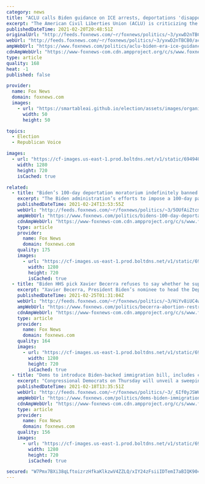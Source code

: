 ```yaml
---
category: news
title: "ACLU calls Biden guidance on ICE arrests, deportations 'disappointing step backward'"
excerpt: "The American Civil Liberties Union (ACLU) is criticizing the Biden administration’s new guidance for arrests and deportations under Immigration and Customs Enforcement (ICE) -- calling it a “disappointing step backward” and telling the new administration it expects “better.”"
publishedDateTime: 2021-02-20T20:48:51Z
originalUrl: "http://feeds.foxnews.com/~r/foxnews/politics/~3/yxwD2nTBCB0/aclu-biden-era-ice-guidance-arrests"
webUrl: "http://feeds.foxnews.com/~r/foxnews/politics/~3/yxwD2nTBCB0/aclu-biden-era-ice-guidance-arrests"
ampWebUrl: "https://www.foxnews.com/politics/aclu-biden-era-ice-guidance-arrests.amp"
cdnAmpWebUrl: "https://www-foxnews-com.cdn.ampproject.org/c/s/www.foxnews.com/politics/aclu-biden-era-ice-guidance-arrests.amp"
type: article
quality: 168
heat: -1
published: false

provider:
  name: Fox News
  domain: foxnews.com
  images:
    - url: "https://smartableai.github.io/election/assets/images/organizations/foxnews.com-50x50.jpg"
      width: 50
      height: 50

topics:
  - Election
  - Republican Voice

images:
  - url: "https://cf-images.us-east-1.prod.boltdns.net/v1/static/694940094001/1afb723c-6431-4ce5-bea8-c93398d5b403/6ac0fdd4-ffcc-4654-840f-4ac9bc82d527/1280x720/match/image.jpg"
    width: 1280
    height: 720
    isCached: true

related:
  - title: "Biden’s 100-day deportation moratorium indefinitely banned by judge"
    excerpt: "The Biden administration’s efforts to impose a 100-day pause on deportations were dealt another blow on Tuesday when a district judge extended a ban on its imposition in response to a lawsuit from Texas."
    publishedDateTime: 2021-02-24T13:53:55Z
    webUrl: "http://feeds.foxnews.com/~r/foxnews/politics/~3/5OUfAiZtcmg/bidens-100-day-deportation-moratorium-judge"
    ampWebUrl: "https://www.foxnews.com/politics/bidens-100-day-deportation-moratorium-judge.amp"
    cdnAmpWebUrl: "https://www-foxnews-com.cdn.ampproject.org/c/s/www.foxnews.com/politics/bidens-100-day-deportation-moratorium-judge.amp"
    type: article
    provider:
      name: Fox News
      domain: foxnews.com
    quality: 175
    images:
      - url: "https://cf-images.us-east-1.prod.boltdns.net/v1/static/694940094001/29ad43be-ef82-4891-814c-c63e8428c1be/341602a7-fa65-4e5f-aed0-8d066037eff0/1280x720/match/image.jpg"
        width: 1280
        height: 720
        isCached: true
  - title: "Biden HHS pick Xavier Becerra refuses to say whether he supports any restrictions on abortion"
    excerpt: "Xavier Becerra, President Biden’s nominee to head the Department of Health and Human Services, declined to name a restriction on abortion that he would support when rigorously pressed on the issue during testimony before Senators on Wednesday."
    publishedDateTime: 2021-02-25T01:31:04Z
    webUrl: "http://feeds.foxnews.com/~r/foxnews/politics/~3/HiYv8iUC4wU/becerra-abortion-restrictions-senate-hearing"
    ampWebUrl: "https://www.foxnews.com/politics/becerra-abortion-restrictions-senate-hearing.amp"
    cdnAmpWebUrl: "https://www-foxnews-com.cdn.ampproject.org/c/s/www.foxnews.com/politics/becerra-abortion-restrictions-senate-hearing.amp"
    type: article
    provider:
      name: Fox News
      domain: foxnews.com
    quality: 164
    images:
      - url: "https://cf-images.us-east-1.prod.boltdns.net/v1/static/694940094001/18d5382e-fb73-4ecb-b630-6e13a9057c7b/31b58cbf-68dc-476f-9478-fea5b8426eff/1280x720/match/image.jpg"
        width: 1280
        height: 720
        isCached: true
  - title: "Dems to introduce Biden-backed immigration bill, includes citizenship path for millions of illegal immigrants"
    excerpt: "Congressional Democrats on Thursday will unveil a sweeping immigration bill, backed by President Biden, that includes a path to citizenship for millions of illegal immigrants -- although the plan faces tough odds in the Senate."
    publishedDateTime: 2021-02-18T13:35:51Z
    webUrl: "http://feeds.foxnews.com/~r/foxnews/politics/~3/_6If0yJSWC0/dems-biden-immigration-bill-citizenship-path-illegal-immigrants"
    ampWebUrl: "https://www.foxnews.com/politics/dems-biden-immigration-bill-citizenship-path-illegal-immigrants.amp"
    cdnAmpWebUrl: "https://www-foxnews-com.cdn.ampproject.org/c/s/www.foxnews.com/politics/dems-biden-immigration-bill-citizenship-path-illegal-immigrants.amp"
    type: article
    provider:
      name: Fox News
      domain: foxnews.com
    quality: 156
    images:
      - url: "https://cf-images.us-east-1.prod.boltdns.net/v1/static/694940094001/3c304f65-5ab7-4479-956c-7e98494b3a80/f388db24-0b09-46dd-9026-61c04741124e/1280x720/match/image.jpg"
        width: 1280
        height: 720
        isCached: true

secured: "W7Pmx7BXi38qLftoizrzHfkaKlkzwV4ZZLQ/xIY24zFsiiIDTemI7aBIQK904w89tL+UNe5O/8KUoHYMb/mGsY30ApeW5UDoxAjbY7DVUbdgR+jvNneZ8CsXlGeBFs65+dPVl8gboIswDPnx8g5MzI1emstPd5I8XdB0xDh79f6k/BRU9C93CxsOIiGlbWYVgSFjoEUM03vGxTfiFZ5oR9/9phqX33M4D5he4G2J6ddQZQAnJC/9sraMnXQaOQF30o8C/QSQmjL7Z7/neRF/kmprLf/Hhg5FoXBKDSCkNuHjACtlR8xEZKahKRwj89aK/mfJNdjfsJDKINwh/fGO+39UYnLy65gMd5gfL+xPtGw=;dajtuhRhz066yIdIVzaP7g=="
---
```


